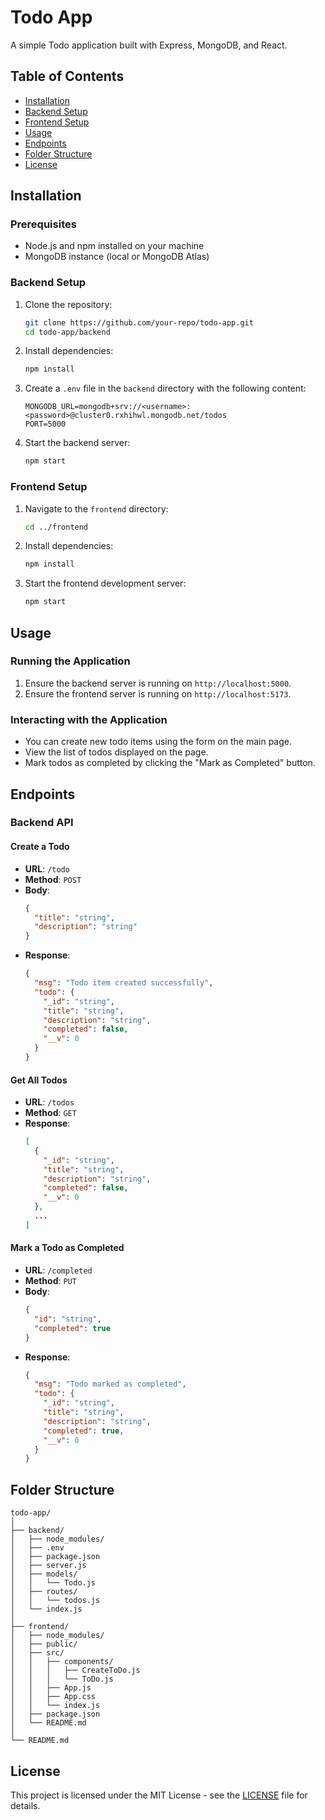 # Todo App

A simple Todo application built with Express, MongoDB, and React.

## Table of Contents

- [Installation](#installation)
- [Backend Setup](#backend-setup)
- [Frontend Setup](#frontend-setup)
- [Usage](#usage)
- [Endpoints](#endpoints)
- [Folder Structure](#folder-structure)
- [License](#license)

## Installation

### Prerequisites

- Node.js and npm installed on your machine
- MongoDB instance (local or MongoDB Atlas)

### Backend Setup

1. Clone the repository:

   ```sh
   git clone https://github.com/your-repo/todo-app.git
   cd todo-app/backend
   ```

2. Install dependencies:

   ```sh
   npm install
   ```

3. Create a `.env` file in the `backend` directory with the following content:

   ```env
   MONGODB_URL=mongodb+srv://<username>:<password>@cluster0.rxhihwl.mongodb.net/todos
   PORT=5000
   ```

4. Start the backend server:

   ```sh
   npm start
   ```

### Frontend Setup

1. Navigate to the `frontend` directory:

   ```sh
   cd ../frontend
   ```

2. Install dependencies:

   ```sh
   npm install
   ```

3. Start the frontend development server:

   ```sh
   npm start
   ```

## Usage

### Running the Application

1. Ensure the backend server is running on `http://localhost:5000`.
2. Ensure the frontend server is running on `http://localhost:5173`.

### Interacting with the Application

- You can create new todo items using the form on the main page.
- View the list of todos displayed on the page.
- Mark todos as completed by clicking the "Mark as Completed" button.

## Endpoints

### Backend API

#### Create a Todo

- **URL**: `/todo`
- **Method**: `POST`
- **Body**:
  ```json
  {
    "title": "string",
    "description": "string"
  }
  ```
- **Response**:
  ```json
  {
    "msg": "Todo item created successfully",
    "todo": {
      "_id": "string",
      "title": "string",
      "description": "string",
      "completed": false,
      "__v": 0
    }
  }
  ```

#### Get All Todos

- **URL**: `/todos`
- **Method**: `GET`
- **Response**:
  ```json
  [
    {
      "_id": "string",
      "title": "string",
      "description": "string",
      "completed": false,
      "__v": 0
    },
    ...
  ]
  ```

#### Mark a Todo as Completed

- **URL**: `/completed`
- **Method**: `PUT`
- **Body**:
  ```json
  {
    "id": "string",
    "completed": true
  }
  ```
- **Response**:
  ```json
  {
    "msg": "Todo marked as completed",
    "todo": {
      "_id": "string",
      "title": "string",
      "description": "string",
      "completed": true,
      "__v": 0
    }
  }
  ```

## Folder Structure

```
todo-app/
│
├── backend/
│   ├── node_modules/
│   ├── .env
│   ├── package.json
│   ├── server.js
│   ├── models/
│   │   └── Todo.js
│   ├── routes/
│   │   └── todos.js
│   └── index.js
│
├── frontend/
│   ├── node_modules/
│   ├── public/
│   ├── src/
│   │   ├── components/
│   │   │   ├── CreateToDo.js
│   │   │   └── ToDo.js
│   │   ├── App.js
│   │   ├── App.css
│   │   └── index.js
│   ├── package.json
│   └── README.md
│
└── README.md
```

## License

This project is licensed under the MIT License - see the [LICENSE](LICENSE) file for details.
```